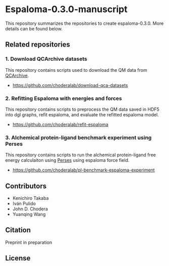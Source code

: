 # Espaloma-0.3.0-manuscript
This repository summarizes the repositories to create espaloma-0.3.0. More details can be found below.

## Related repositories
### 1. Download QCArchive datasets
This repository contains scripts used to download the QM data from [QCArchive](https://qcarchive.molssi.org/).
- https://github.com/choderalab/download-qca-datasets

### 2. Refitting Espaloma with energies and forces
This repository contains scripts to preprocess the QM data saved in HDF5 into dgl graphs, refit espaloma, and evaluate the refitted espaloma model.
- https://github.com/choderalab/refit-espaloma

### 3. Alchemical protein-ligand benchmark experiment using Perses
This repository contains scripts to run the alchemical protein-ligand free energy calculaiton using [Perses](https://github.com/choderalab/perses) using espaloma force field.
- https://github.com/choderalab/pl-benchmark-espaloma-experiment

## Contributors
- Kenichiro Takaba
- Iván Pulido
- John D. Chodera
- Yuanqing Wang

## Citation
Preprint in preparation

## License

